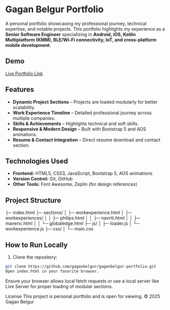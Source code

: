 # Gagan Belgur Portfolio

A personal portfolio showcasing my professional journey, technical expertise, and notable projects. This portfolio highlights my experience as a **Senior Software Engineer** specializing in **Android, iOS, Kotlin Multiplatform (KMM), BLE/Wi-Fi connectivity, IoT, and cross-platform mobile development**.

## Demo

[Live Portfolio Link](#) <!-- Replace with your deployed website URL -->

## Features

- **Dynamic Project Sections** – Projects are loaded modularly for better scalability.
- **Work Experience Timeline** – Detailed professional journey across multiple companies.
- **Skills & Achievements** – Highlights technical and soft skills.
- **Responsive & Modern Design** – Built with Bootstrap 5 and AOS animations.
- **Resume & Contact Integration** – Direct resume download and contact section.

## Technologies Used

- **Frontend:** HTML5, CSS3, JavaScript, Bootstrap 5, AOS animations
- **Version Control:** Git, GitHub
- **Other Tools:** Font Awesome, Zeplin (for design references)

## Project Structure

├─ index.html
├─ sections/
│ ├─ workexperience.html
│ ├─ workexperiences/
│ │ ├─ philips.html
│ │ ├─ navriti.html
│ │ ├─ maveric.html
│ │ └─ globaledge.html
├─ js/
│ ├─ loader.js
│ └─ workexperience.js
├─ css/
│ └─ main.css


## How to Run Locally

1. Clone the repository:

```bash
git clone https://github.com/gaganbelgur/gaganbelgur-portfolio.git
Open index.html in your favorite browser.
```
Ensure your browser allows local fetch requests or use a local server like Live Server for proper loading of modular sections.

License
This project is personal portfolio and is open for viewing. © 2025 Gagan Belgur
